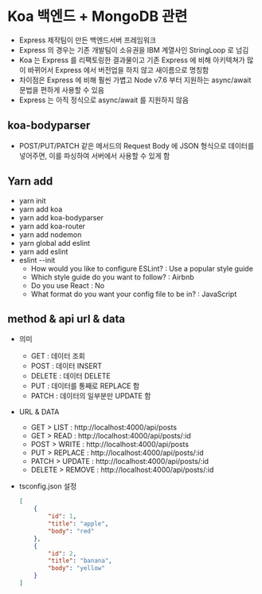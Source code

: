 # Koa 백엔드 + MongoDB 관련

-   Express 제작팀이 만든 백엔드서버 프레임워크
-   Express 의 경우는 기존 개발팀이 소유권을 IBM 계열사인 StringLoop 로 넘김
-   Koa 는 Express 를 리팩토링한 결과물이고 기존 Express 에 비해 아키텍쳐가 많이 바뀌어서 Express 에서 버전업을 하지 않고 새이름으로 명칭함
-   차이점은 Express 에 비해 훨씬 가볍고 Node v7.6 부터 지원하는 async/await 문법을 편하게 사용할 수 있음
-   Express 는 아직 정식으로 async/await 를 지원하지 않음

## koa-bodyparser

-   POST/PUT/PATCH 같은 메서드의 Request Body 에 JSON 형식으로 데이터를 넣어주면, 이를 파싱하여 서버에서 사용할 수 있게 함

## Yarn add

-   yarn init
-   yarn add koa
-   yarn add koa-bodyparser
-   yarn add koa-router
-   yarn add nodemon
-   yarn global add eslint
-   yarn add eslint
-   eslint --init
    -   How would you like to configure ESLint? : Use a popular style guide
    -   Which style guide do you want to follow? : Airbnb
    -   Do you use React : No
    -   What format do you want your config file to be in? : JavaScript

## method & api url & data

-   의미

    -   GET : 데이터 조회
    -   POST : 데이터 INSERT
    -   DELETE : 데이터 DELETE
    -   PUT : 데이터를 통째로 REPLACE 함
    -   PATCH : 데이터의 일부분만 UPDATE 함

-   URL & DATA

    -   GET > LIST : http://localhost:4000/api/posts
    -   GET > READ : http://localhost:4000/api/posts/:id
    -   POST > WRITE : http://localhost:4000/api/posts
    -   PUT > REPLACE : http://localhost:4000/api/posts/:id
    -   PATCH > UPDATE : http://localhost:4000/api/posts/:id
    -   DELETE > REMOVE : http://localhost:4000/api/posts/:id

-   tsconfig.json 설정
    ```json
    [
    	{
    		"id": 1,
    		"title": "apple",
    		"body": "red"
    	},
    	{
    		"id": 2,
    		"title": "banana",
    		"body": "yellow"
    	}
    ]
    ```

